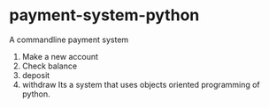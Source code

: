 # payment-system-python
A commandline payment system 
1. Make a new account
2. Check balance
3. deposit
4. withdraw
Its a system that uses objects oriented programming of python.
